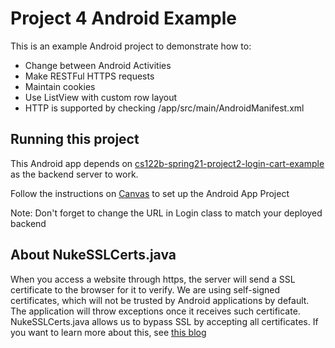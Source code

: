 # Project 4 Android Example

This is an example Android project to demonstrate how to:

- Change between Android Activities
- Make RESTFul HTTPS requests
- Maintain cookies
- Use ListView with custom row layout
- HTTP is supported by checking /app/src/main/AndroidManifest.xml

## Running this project

This Android app depends on [cs122b-spring21-project2-login-cart-example](https://github.com/UCI-Chenli-teaching/cs122b-spring21-project2-login-cart-example) as the backend server to work.

Follow the instructions on [Canvas](https://canvas.eee.uci.edu/courses/36596/pages/p4-task-2-developing-an-android-app-for-fabflix) to set up the Android App Project

Note: Don't forget to change the URL in Login class to match your deployed backend

## About NukeSSLCerts.java

When you access a website through https, the server will send a SSL certificate to the browser for it to verify. We are using self-signed certificates, which will not be trusted by Android applications by default. The application will throw exceptions once it receives such certificate. NukeSSLCerts.java allows us to bypass SSL by accepting all certificates. If you want to learn more about this, see [this blog](https://www.codeproject.com/Articles/826045/Android-security-Implementation-of-Self-signed-SSL)
